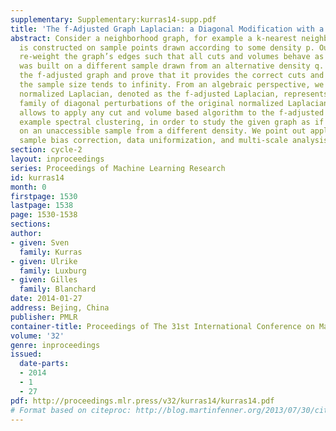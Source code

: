```yaml
---
supplementary: Supplementary:kurras14-supp.pdf
title: 'The f-Adjusted Graph Laplacian: a Diagonal Modification with a Geometric Interpretation'
abstract: Consider a neighborhood graph, for example a k-nearest neighbor graph, that
  is constructed on sample points drawn according to some density p. Our goal is to
  re-weight the graph’s edges such that all cuts and volumes behave as if the graph
  was built on a different sample drawn from an alternative density q. We introduce
  the f-adjusted graph and prove that it provides the correct cuts and volumes as
  the sample size tends to infinity. From an algebraic perspective, we show that its
  normalized Laplacian, denoted as the f-adjusted Laplacian, represents a natural
  family of diagonal perturbations of the original normalized Laplacian. Our technique
  allows to apply any cut and volume based algorithm to the f-adjusted graph, for
  example spectral clustering, in order to study the given graph as if it were built
  on an unaccessible sample from a different density. We point out applications in
  sample bias correction, data uniformization, and multi-scale analysis of graphs.
section: cycle-2
layout: inproceedings
series: Proceedings of Machine Learning Research
id: kurras14
month: 0
firstpage: 1530
lastpage: 1538
page: 1530-1538
sections: 
author:
- given: Sven
  family: Kurras
- given: Ulrike
  family: Luxburg
- given: Gilles
  family: Blanchard
date: 2014-01-27
address: Bejing, China
publisher: PMLR
container-title: Proceedings of The 31st International Conference on Machine Learning
volume: '32'
genre: inproceedings
issued:
  date-parts:
  - 2014
  - 1
  - 27
pdf: http://proceedings.mlr.press/v32/kurras14/kurras14.pdf
# Format based on citeproc: http://blog.martinfenner.org/2013/07/30/citeproc-yaml-for-bibliographies/
---
```

